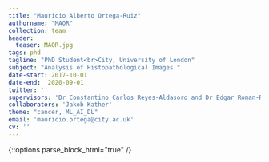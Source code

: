 ```yaml
---
title: "Mauricio Alberto Ortega-Ruiz"
authorname: "MAOR"
collection: team
header:
  teaser: MAOR.jpg
tags: phd
tagline: "PhD Student<br>City, University of London"
subject: "Analysis of Histopathological Images "
date-start: 2017-10-01
date-end:  2020-09-01
twitter: ''
supervisors: 'Dr Constantino Carlos Reyes-Aldasoro and Dr Edgar Roman-Rangel'
collaborators: 'Jakob Kather'
theme: "cancer, ML_AI_DL"
email: 'mauricio.ortega@city.ac.uk'
cv: ''
---
```

{::options parse_block_html="true" /}

<p align= "justify">
